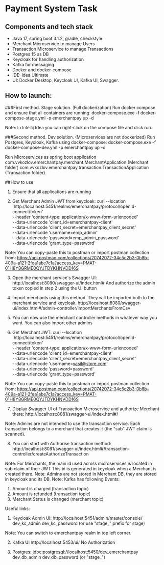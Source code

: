 # Payment System Task
## Components and tech stack
- Java 17, spring boot 3.1.2, gradle, checkstyle
- Merchant Microservice to manage Users
- Transaction Microservice to manage Transactions
- Postgres 15 as DB
- Keycloak for handling authorization
- Kafka for messaging
- Docker and docker-compose
- IDE: Idea Ultimate
- UI: Docker Desktop, Keycloak UI, Kafka UI, Swagger.

## How to launch:
###First method. Stage solution. (Full dockerization)
Run docker compose and ensure that all containers are running:
docker-compose.exe -f docker-compose-stage.yml -p emerchantpay up -d

Note: In Intellij Idea you can right-click on the compose file and click run.

###Second method. Dev solution. (Microservices are not dockerized)
Run Postgres, Keycloak, Kafka using docker-compose:
docker-compose.exe -f docker-compose-dev.yml -p emerchantpay up -d

Run Microservices as spring boot application
com.vvkozlov.emerchantpay.merchant.MerchantApplication (Merchant folder)
com.vvkozlov.emerchantpay.transaction.TransactionApplication (Transaction folder)

##How to use
1. Ensure that all applications are running

2. Get Merchant Admin JWT from keycloak:
   curl --location 'http://localhost:5451/realms/emerchantpay/protocol/openid-connect/token' \
   --header 'content-type: application/x-www-form-urlencoded' \
   --data-urlencode 'client_id=emerchantpay-client' \
   --data-urlencode 'client_secret=emerchantpay_client_secret' \
   --data-urlencode 'username=emp_admin' \
   --data-urlencode 'password=emp_admin_password' \
   --data-urlencode 'grant_type=password'

Note: You can copy-paste this to postman or import postman collection from:
https://api.postman.com/collections/20742072-34c5c2b3-0b8b-409a-a121-2fea1abe7c1a?access_key=PMAT-01H8Y8GRME0QYJTDYKHNVDD16S

3. Open the merchant service's Swagger UI:
   http://localhost:8080/swagger-ui/index.html#
   And authorize the admin token copied in step 2 using the UI button

4. Import merchants using this method. They will be imported both to the merchant service and keycloak.
   http://localhost:8080/swagger-ui/index.html#/admin-controller/importMerchantsFromCsv

5. You can now use the merchant controller methods in whatever way you want.
   You can also import other admins

6. Get Merchant JWT:
   curl --location 'http://localhost:5451/realms/emerchantpay/protocol/openid-connect/token' \
   --header 'content-type: application/x-www-form-urlencoded' \
   --data-urlencode 'client_id=emerchantpay-client' \
   --data-urlencode 'client_secret=emerchantpay_client_secret' \
   --data-urlencode 'username=vasil@store.com' \
   --data-urlencode 'password=password' \
   --data-urlencode 'grant_type=password'

Note: You can copy-paste this to postman or import postman collection from:
https://api.postman.com/collections/20742072-34c5c2b3-0b8b-409a-a121-2fea1abe7c1a?access_key=PMAT-01H8Y8GRME0QYJTDYKHNVDD16S

7. Display Swagger UI of Transaction Microservice and authorize Merchant there:
   http://localhost:8081/swagger-ui/index.html#/

Note: Admins are not intended to use the transaction service.
Each transaction belongs to a merchant that creates it (the "sub" JWT claim is scanned).

8. You can start with Authorise transaction method:
   http://localhost:8081/swagger-ui/index.html#/transaction-controller/createAuthorizeTransaction

Note: For Merchants, the main id used across microservices is located in sub claim of their JWT
This id is generated in keycloak when a Merchant  is created there.
Note: Admins are not stored in Merchant DB, they are stored in keycloak and its DB.
Note: Kafka has following Events:
1. Amount is charged (transaction topic)
2. Amount is refunded (transaction topic)
3. Merchant Status is changed (merchant topic)

Useful links:
1. Keycloak Admin UI:
   http://localhost:5451/admin/master/console/
   dev_kc_admin
   dev_kc_password
   (or use "stage_" prefix for stage)

Note: You can switch to emerchantpay realm in top left corner.

2. Kafka UI
   http://localhost:5453/ui/
   No Authorization

3. Postgres:
   jdbc:postgresql://localhost:5450/dev_emerchantpay
   dev_db_admin
   dev_db_password
   (or "stage_")
